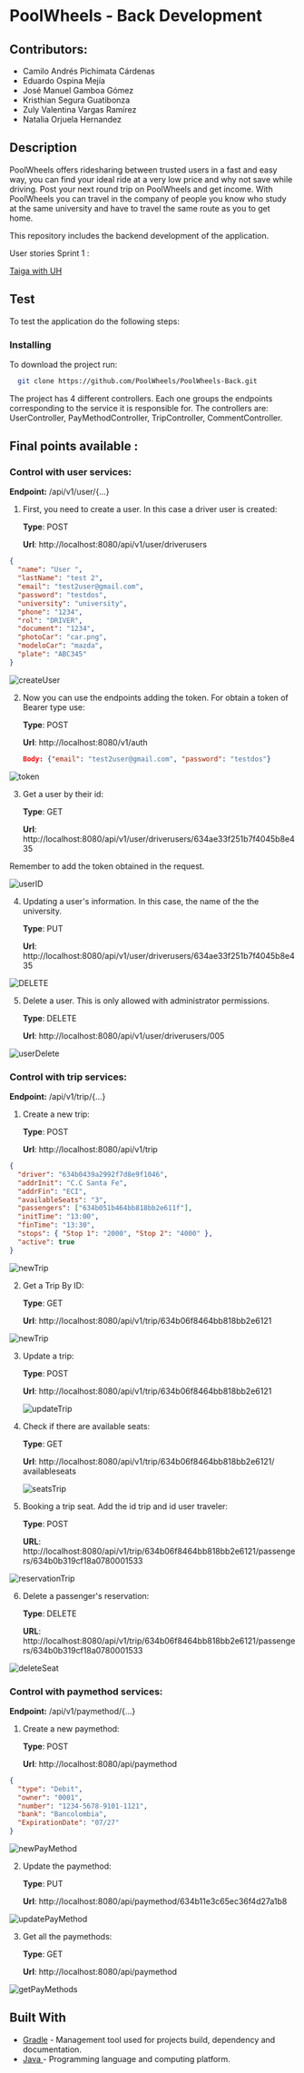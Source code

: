 # PoolWheels - Back Development

## Contributors:

- Camilo Andrés Pichimata Cárdenas
- Eduardo Ospina Mejía
- José Manuel Gamboa Gómez
- Kristhian Segura Guatibonza
- Zuly Valentina Vargas Ramírez
- Natalia Orjuela Hernandez

## Description

PoolWheels offers ridesharing between trusted users in a fast and easy way, you can find your ideal ride at a very low price and why not save while driving.
Post your next round trip on PoolWheels and get income.
With PoolWheels you can travel in the company of people you know who study at the same university and have to travel the same route as you to get home.

This repository includes the backend development of the application.

User stories Sprint 1 :

[Taiga with UH](https://tree.taiga.io/project/zulyvargasr-uniwheels/taskboard/sprint-1-2021)

## Test

To test the application do the following steps:

### Installing

To download the project run:

```bash
  git clone https://github.com/PoolWheels/PoolWheels-Back.git
```

The project has 4 different controllers. Each one groups the endpoints corresponding to the service it is responsible for.
The controllers are: UserController, PayMethodController, TripController, CommentController.

## Final points available :

### Control with user services:

**Endpoint:** /api/v1/user/{...}

1. First, you need to create a user. In this case a driver user is created:

   **Type**: POST

   **Url**: http://localhost:8080/api/v1/user/driverusers

```json
{
  "name": "User ",
  "lastName": "test 2",
  "email": "test2user@gmail.com",
  "password": "testdos",
  "university": "university",
  "phone": "1234",
  "rol": "DRIVER",
  "document": "1234",
  "photoCar": "car.png",
  "modeloCar": "mazda",
  "plate": "ABC345"
}
```

![createUser](img/createUser.png)

2. Now you can use the endpoints adding the token. For obtain a token of Bearer type use:

   **Type**: POST

   **Url**: http://localhost:8080/v1/auth

   ```json
   Body: {"email": "test2user@gmail.com", "password": "testdos"}
   ```

![token](img/token.png)

3. Get a user by their id:

   **Type**: GET

   **Url**: http://localhost:8080/api/v1/user/driverusers/634ae33f251b7f4045b8e435

Remember to add the token obtained in the request.

![userID](img/getUserByID.png)

4. Updating a user's information. In this case, the name of the the university.

   **Type**: PUT

   **Url**: http://localhost:8080/api/v1/user/driverusers/634ae33f251b7f4045b8e435

![DELETE](img/updateUserDriver.png)

5. Delete a user. This is only allowed with administrator permissions.

   **Type**: DELETE

   **Url**: http://localhost:8080/api/v1/user/driverusers/005

![userDelete](img/deleteUser.png)

### Control with trip services:

**Endpoint:** /api/v1/trip/{...}

1. Create a new trip:

   **Type**: POST

   **Url**: http://localhost:8080/api/v1/trip

```json
{
  "driver": "634b0439a2992f7d8e9f1046",
  "addrInit": "C.C Santa Fe",
  "addrFin": "ECI",
  "availableSeats": "3",
  "passengers": ["634b051b464bb818bb2e611f"],
  "initTime": "13:00",
  "finTime": "13:30",
  "stops": { "Stop 1": "2000", "Stop 2": "4000" },
  "active": true
}
```

![newTrip](img/createTrip.png)

2. Get a Trip By ID:

   **Type**: GET

   **Url**: http://localhost:8080/api/v1/trip/634b06f8464bb818bb2e6121

![newTrip](img/getTripById.png)

3. Update a trip:

   **Type**: POST

   **Url**: http://localhost:8080/api/v1/trip/634b06f8464bb818bb2e6121

   ![updateTrip](img/updateTrip.png)

4. Check if there are available seats:

   **Type**: GET

   **Url**: http://localhost:8080/api/v1/trip/634b06f8464bb818bb2e6121/ availableseats

   ![seatsTrip](img/seatsTrip.png)

5. Booking a trip seat. Add the id trip and id user traveler:

   **Type**: POST

   **URL**: http://localhost:8080/api/v1/trip/634b06f8464bb818bb2e6121/passengers/634b0b319cf18a0780001533

![reservationTrip](img/reservationTrip.png)

6. Delete a passenger's reservation:

   **Type**: DELETE

   **URL**: http://localhost:8080/api/v1/trip/634b06f8464bb818bb2e6121/passengers/634b0b319cf18a0780001533

![deleteSeat](img/deleteUserTrip.png)

### Control with paymethod services:

**Endpoint:** /api/v1/paymethod/{...}

1. Create a new paymethod:

   **Type**: POST

   **Url**: http://localhost:8080/api/paymethod

```json
{
  "type": "Debit",
  "owner": "0001",
  "number": "1234-5678-9101-1121",
  "bank": "Bancolombia",
  "ExpirationDate": "07/27"
}
```

![newPayMethod](img/newPayMethod.png)

2. Update the paymethod:

   **Type**: PUT

   **Url**: http://localhost:8080/api/paymethod/634b11e3c65ec36f4d27a1b8

![updatePayMethod](img/updatePM.png)

3. Get all the paymethods:

   **Type**: GET

   **Url**: http://localhost:8080/api/paymethod

  ![getPayMethods](img/getAllPayMethods.png)




## Built With

- [Gradle](https://gradle.org) - Management tool used for projects build, dependency and documentation.
- [Java ](https://www.oracle.com/co/java/technologies/javase/javase-jdk8-downloads.html) - Programming language and computing platform.
